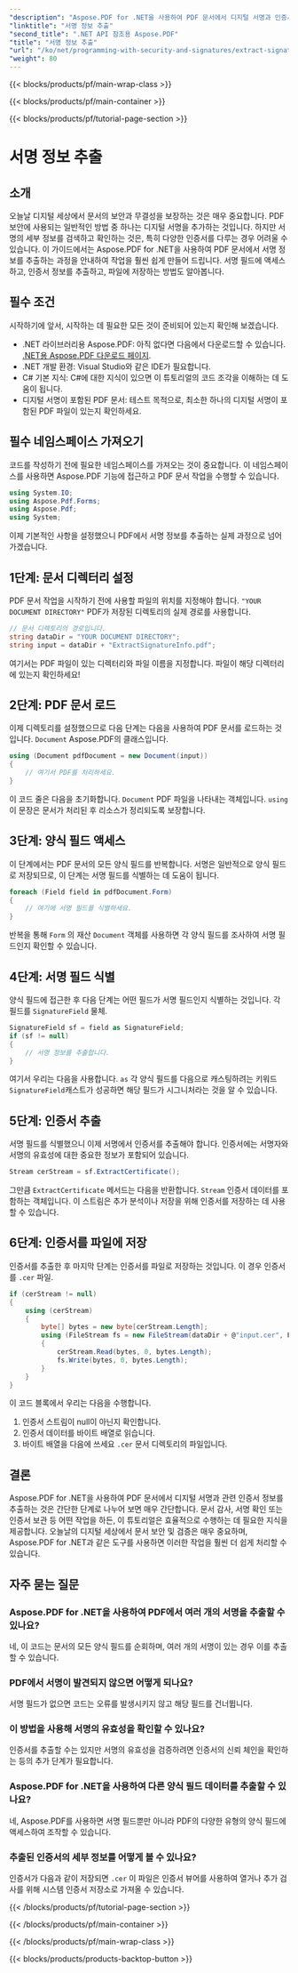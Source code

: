 ```yaml
---
"description": "Aspose.PDF for .NET을 사용하여 PDF 문서에서 디지털 서명과 인증서 정보를 추출하는 방법을 알아보세요. C# 개발자를 위한 완벽한 단계별 가이드입니다."
"linktitle": "서명 정보 추출"
"second_title": ".NET API 참조용 Aspose.PDF"
"title": "서명 정보 추출"
"url": "/ko/net/programming-with-security-and-signatures/extract-signature-info/"
"weight": 80
---
```


{{< blocks/products/pf/main-wrap-class >}}

{{< blocks/products/pf/main-container >}}

{{< blocks/products/pf/tutorial-page-section >}}

# 서명 정보 추출

## 소개

오늘날 디지털 세상에서 문서의 보안과 무결성을 보장하는 것은 매우 중요합니다. PDF 보안에 사용되는 일반적인 방법 중 하나는 디지털 서명을 추가하는 것입니다. 하지만 서명의 세부 정보를 검색하고 확인하는 것은, 특히 다양한 인증서를 다루는 경우 어려울 수 있습니다. 이 가이드에서는 Aspose.PDF for .NET을 사용하여 PDF 문서에서 서명 정보를 추출하는 과정을 안내하여 작업을 훨씬 쉽게 만들어 드립니다. 서명 필드에 액세스하고, 인증서 정보를 추출하고, 파일에 저장하는 방법도 알아봅니다.

## 필수 조건

시작하기에 앞서, 시작하는 데 필요한 모든 것이 준비되어 있는지 확인해 보겠습니다.

- .NET 라이브러리용 Aspose.PDF: 아직 없다면 다음에서 다운로드할 수 있습니다. [.NET용 Aspose.PDF 다운로드 페이지](https://releases.aspose.com/pdf/net/). 
- .NET 개발 환경: Visual Studio와 같은 IDE가 필요합니다.
- C# 기본 지식: C#에 대한 지식이 있으면 이 튜토리얼의 코드 조각을 이해하는 데 도움이 됩니다.
- 디지털 서명이 포함된 PDF 문서: 테스트 목적으로, 최소한 하나의 디지털 서명이 포함된 PDF 파일이 있는지 확인하세요.

## 필수 네임스페이스 가져오기

코드를 작성하기 전에 필요한 네임스페이스를 가져오는 것이 중요합니다. 이 네임스페이스를 사용하면 Aspose.PDF 기능에 접근하고 PDF 문서 작업을 수행할 수 있습니다.

```csharp
using System.IO;
using Aspose.Pdf.Forms;
using Aspose.Pdf;
using System;
```

이제 기본적인 사항을 설정했으니 PDF에서 서명 정보를 추출하는 실제 과정으로 넘어가겠습니다.

## 1단계: 문서 디렉터리 설정

PDF 문서 작업을 시작하기 전에 사용할 파일의 위치를 지정해야 합니다. `"YOUR DOCUMENT DIRECTORY"` PDF가 저장된 디렉토리의 실제 경로를 사용합니다.

```csharp
// 문서 디렉토리의 경로입니다.
string dataDir = "YOUR DOCUMENT DIRECTORY";
string input = dataDir + "ExtractSignatureInfo.pdf";
```

여기서는 PDF 파일이 있는 디렉터리와 파일 이름을 지정합니다. 파일이 해당 디렉터리에 있는지 확인하세요!

## 2단계: PDF 문서 로드

이제 디렉토리를 설정했으므로 다음 단계는 다음을 사용하여 PDF 문서를 로드하는 것입니다. `Document` Aspose.PDF의 클래스입니다.

```csharp
using (Document pdfDocument = new Document(input))
{
    // 여기서 PDF를 처리하세요.
}
```

이 코드 줄은 다음을 초기화합니다. `Document` PDF 파일을 나타내는 객체입니다. `using` 이 문장은 문서가 처리된 후 리소스가 정리되도록 보장합니다.

## 3단계: 양식 필드 액세스

이 단계에서는 PDF 문서의 모든 양식 필드를 반복합니다. 서명은 일반적으로 양식 필드로 저장되므로, 이 단계는 서명 필드를 식별하는 데 도움이 됩니다.

```csharp
foreach (Field field in pdfDocument.Form)
{
    // 여기에 서명 필드를 식별하세요.
}
```

반복을 통해 `Form` 의 재산 `Document` 객체를 사용하면 각 양식 필드를 조사하여 서명 필드인지 확인할 수 있습니다.

## 4단계: 서명 필드 식별

양식 필드에 접근한 후 다음 단계는 어떤 필드가 서명 필드인지 식별하는 것입니다. 각 필드를 `SignatureField` 물체.

```csharp
SignatureField sf = field as SignatureField;
if (sf != null)
{
    // 서명 정보를 추출합니다.
}
```

여기서 우리는 다음을 사용합니다. `as` 각 양식 필드를 다음으로 캐스팅하려는 키워드 `SignatureField`캐스트가 성공하면 해당 필드가 시그니처라는 것을 알 수 있습니다.

## 5단계: 인증서 추출

서명 필드를 식별했으니 이제 서명에서 인증서를 추출해야 합니다. 인증서에는 서명자와 서명의 유효성에 대한 중요한 정보가 포함되어 있습니다.

```csharp
Stream cerStream = sf.ExtractCertificate();
```

그만큼 `ExtractCertificate` 메서드는 다음을 반환합니다. `Stream` 인증서 데이터를 포함하는 객체입니다. 이 스트림은 추가 분석이나 저장을 위해 인증서를 저장하는 데 사용할 수 있습니다.

## 6단계: 인증서를 파일에 저장

인증서를 추출한 후 마지막 단계는 인증서를 파일로 저장하는 것입니다. 이 경우 인증서를 `.cer` 파일.

```csharp
if (cerStream != null)
{
    using (cerStream)
    {
        byte[] bytes = new byte[cerStream.Length];
        using (FileStream fs = new FileStream(dataDir + @"input.cer", FileMode.CreateNew))
        {
            cerStream.Read(bytes, 0, bytes.Length);
            fs.Write(bytes, 0, bytes.Length);
        }
    }
}
```

이 코드 블록에서 우리는 다음을 수행합니다.

1. 인증서 스트림이 null이 아닌지 확인합니다.
2. 인증서 데이터를 바이트 배열로 읽습니다.
3. 바이트 배열을 다음에 쓰세요 `.cer` 문서 디렉토리의 파일입니다.

## 결론

Aspose.PDF for .NET을 사용하여 PDF 문서에서 디지털 서명과 관련 인증서 정보를 추출하는 것은 간단한 단계로 나누어 보면 매우 간단합니다. 문서 감사, 서명 확인 또는 인증서 보관 등 어떤 작업을 하든, 이 튜토리얼은 효율적으로 수행하는 데 필요한 지식을 제공합니다. 오늘날의 디지털 세상에서 문서 보안 및 검증은 매우 중요하며, Aspose.PDF for .NET과 같은 도구를 사용하면 이러한 작업을 훨씬 더 쉽게 처리할 수 있습니다.

## 자주 묻는 질문

### Aspose.PDF for .NET을 사용하여 PDF에서 여러 개의 서명을 추출할 수 있나요?
네, 이 코드는 문서의 모든 양식 필드를 순회하며, 여러 개의 서명이 있는 경우 이를 추출할 수 있습니다.

### PDF에서 서명이 발견되지 않으면 어떻게 되나요?
서명 필드가 없으면 코드는 오류를 발생시키지 않고 해당 필드를 건너뜁니다.

### 이 방법을 사용해 서명의 유효성을 확인할 수 있나요?
인증서를 추출할 수는 있지만 서명의 유효성을 검증하려면 인증서의 신뢰 체인을 확인하는 등의 추가 단계가 필요합니다.

### Aspose.PDF for .NET을 사용하여 다른 양식 필드 데이터를 추출할 수 있나요?
네, Aspose.PDF를 사용하면 서명 필드뿐만 아니라 PDF의 다양한 유형의 양식 필드에 액세스하여 조작할 수 있습니다.

### 추출된 인증서의 세부 정보를 어떻게 볼 수 있나요?
인증서가 다음과 같이 저장되면 `.cer` 이 파일은 인증서 뷰어를 사용하여 열거나 추가 검사를 위해 시스템 인증서 저장소로 가져올 수 있습니다.

{{< /blocks/products/pf/tutorial-page-section >}}

{{< /blocks/products/pf/main-container >}}

{{< /blocks/products/pf/main-wrap-class >}}

{{< blocks/products/products-backtop-button >}}